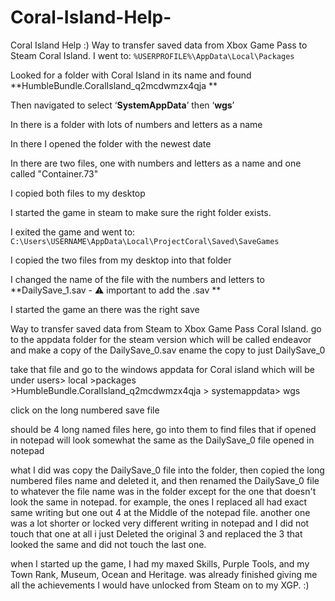 # Coral-Island-Help-
Coral Island Help :)
Way to transfer saved data from Xbox Game Pass to Steam Coral Island.
I went to: `%USERPROFILE%\AppData\Local\Packages`

Looked for a folder with Coral Island in its name and found **HumbleBundle.CoralIsland_q2mcdwmzx4qja **

Then navigated to select ‘**SystemAppData**’ then ‘**wgs**’

In there is a folder with lots of numbers and letters as a name

In there I opened the folder with the newest date

In there are two files, one with numbers and letters as a name and one called "Container.73"

I copied both files to my desktop

I started the game in steam to make sure the right folder exists.

I exited the game and went to: `C:\Users\USERNAME\AppData\Local\ProjectCoral\Saved\SaveGames`

I copied the two files from my desktop into that folder

I changed the name of the file with the numbers and letters to **DailySave_1.sav - ⚠️ important to add the .sav **

I started the game an there was the right save


Way to transfer saved data from Steam to Xbox Game Pass Coral Island.
go to the appdata folder for the steam version which will be called endeavor and make a copy of the DailySave_0.sav ename the copy to just DailySave_0

take that file and go to the windows appdata for Coral island which will be under users> local >packages >HumbleBundle.CoralIsland_q2mcdwmzx4qja > systemappdata> wgs

click on the long numbered save file

should be 4 long named files here, go into them to find files that if opened in notepad will look somewhat the same as the DailySave_0 file opened in notepad

what I did was copy the DailySave_0 file into the folder, then copied the long numbered files name and deleted it, and then renamed the DailySave_0 file to whatever the file name was in the folder except for the one that doesn't look the same in notepad. for example, the ones I replaced all had exact same writing but one out 4 at the Middle of the notepad file. another one was a lot shorter or locked very different writing in notepad and I did not touch that one at all i just Deleted the original 3 and replaced the 3 that looked the same and did not touch the last one.

when I started up the game, I had my maxed Skills, Purple Tools, and my Town Rank, Museum, Ocean and Heritage. was already finished giving me all the achievements I would have unlocked from Steam on to my XGP. :)
